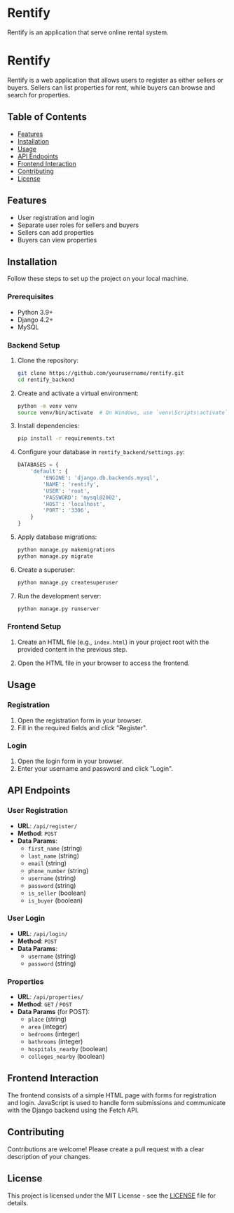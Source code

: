 # Rentify
Rentify is an application that serve online rental system.
# Rentify

Rentify is a web application that allows users to register as either sellers or buyers. Sellers can list properties for rent, while buyers can browse and search for properties.

## Table of Contents

- [Features](#features)
- [Installation](#installation)
- [Usage](#usage)
- [API Endpoints](#api-endpoints)
- [Frontend Interaction](#frontend-interaction)
- [Contributing](#contributing)
- [License](#license)

## Features

- User registration and login
- Separate user roles for sellers and buyers
- Sellers can add properties
- Buyers can view properties

## Installation

Follow these steps to set up the project on your local machine.

### Prerequisites

- Python 3.9+
- Django 4.2+
- MySQL

### Backend Setup

1. Clone the repository:
    ```sh
    git clone https://github.com/yourusername/rentify.git
    cd rentify_backend
    ```

2. Create and activate a virtual environment:
    ```sh
    python -m venv venv
    source venv/bin/activate  # On Windows, use `venv\Scripts\activate`
    ```

3. Install dependencies:
    ```sh
    pip install -r requirements.txt
    ```

4. Configure your database in `rentify_backend/settings.py`:
    ```python
    DATABASES = {
        'default': {
            'ENGINE': 'django.db.backends.mysql',
            'NAME': 'rentify',
            'USER': 'root',
            'PASSWORD': 'mysql@2002',
            'HOST': 'localhost',
            'PORT': '3306',
        }
    }
    ```

5. Apply database migrations:
    ```sh
    python manage.py makemigrations
    python manage.py migrate
    ```

6. Create a superuser:
    ```sh
    python manage.py createsuperuser
    ```

7. Run the development server:
    ```sh
    python manage.py runserver
    ```

### Frontend Setup

1. Create an HTML file (e.g., `index.html`) in your project root with the provided content in the previous step.

2. Open the HTML file in your browser to access the frontend.

## Usage

### Registration

1. Open the registration form in your browser.
2. Fill in the required fields and click "Register".

### Login

1. Open the login form in your browser.
2. Enter your username and password and click "Login".

## API Endpoints

### User Registration

- **URL**: `/api/register/`
- **Method**: `POST`
- **Data Params**:
    - `first_name` (string)
    - `last_name` (string)
    - `email` (string)
    - `phone_number` (string)
    - `username` (string)
    - `password` (string)
    - `is_seller` (boolean)
    - `is_buyer` (boolean)

### User Login

- **URL**: `/api/login/`
- **Method**: `POST`
- **Data Params**:
    - `username` (string)
    - `password` (string)

### Properties

- **URL**: `/api/properties/`
- **Method**: `GET` / `POST`
- **Data Params** (for POST):
    - `place` (string)
    - `area` (integer)
    - `bedrooms` (integer)
    - `bathrooms` (integer)
    - `hospitals_nearby` (boolean)
    - `colleges_nearby` (boolean)

## Frontend Interaction

The frontend consists of a simple HTML page with forms for registration and login. JavaScript is used to handle form submissions and communicate with the Django backend using the Fetch API.

## Contributing

Contributions are welcome! Please create a pull request with a clear description of your changes.

## License

This project is licensed under the MIT License - see the [LICENSE](LICENSE) file for details.

